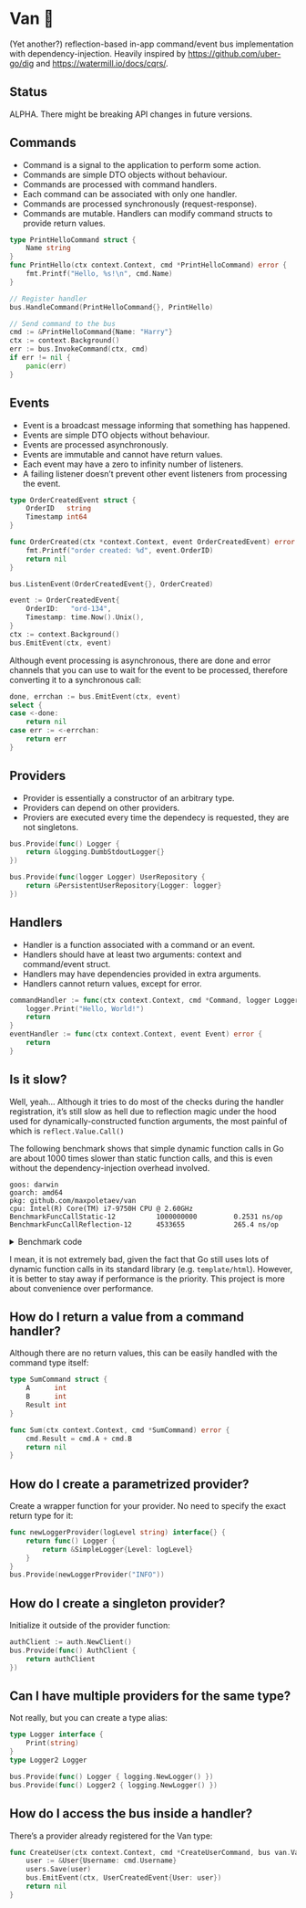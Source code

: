 # Van 🚐

(Yet another?) reflection-based in-app command/event bus implementation with dependency-injection. Heavily inspired by https://github.com/uber-go/dig and https://watermill.io/docs/cqrs/.

## Status

ALPHA. There might be breaking API changes in future versions.

## Commands

 * Command is a signal to the application to perform some action.
 * Commands are simple DTO objects without behaviour.
 * Commands are processed with command handlers.
 * Each command can be associated with only one handler.
 * Commands are processed synchronously (request-response).
 * Commands are mutable. Handlers can modify command structs to provide return values.

```go
type PrintHelloCommand struct {
	Name string
}
func PrintHello(ctx context.Context, cmd *PrintHelloCommand) error {
	fmt.Printf("Hello, %s!\n", cmd.Name)
}

// Register handler
bus.HandleCommand(PrintHelloCommand{}, PrintHello)

// Send command to the bus
cmd := &PrintHelloCommand{Name: "Harry"}
ctx := context.Background()
err := bus.InvokeCommand(ctx, cmd)
if err != nil {
	panic(err)
}
```

## Events

 * Event is a broadcast message informing that something has happened.
 * Events are simple DTO objects without behaviour.
 * Events are processed asynchronously.
 * Events are immutable and cannot have return values.
 * Each event may have a zero to infinity number of listeners.
 * A failing listener doesn’t prevent other event listeners from processing the event.

```go
type OrderCreatedEvent struct {
	OrderID	  string
	Timestamp int64
}

func OrderCreated(ctx *context.Context, event OrderCreatedEvent) error {
	fmt.Printf("order created: %d", event.OrderID)
	return nil
}

bus.ListenEvent(OrderCreatedEvent{}, OrderCreated)

event := OrderCreatedEvent{
	OrderID:   "ord-134",
	Timestamp: time.Now().Unix(),
}
ctx := context.Background()
bus.EmitEvent(ctx, event)
```

Although event processing is asynchronous, there are done and error channels that you can use to wait for the event to be processed, therefore converting it to a synchronous call:

```go
done, errchan := bus.EmitEvent(ctx, event)
select {
case <-done:
	return nil
case err := <-errchan:
	return err
}
```

## Providers

 * Provider is essentially a constructor of an arbitrary type.
 * Providers can depend on other providers.
 * Proviers are executed every time the dependecy is requested, they are not singletons.

```go
bus.Provide(func() Logger {
	return &logging.DumbStdoutLogger{}
})

bus.Provide(func(logger Logger) UserRepository {
	return &PersistentUserRepository{Logger: logger}
})
```


## Handlers

 * Handler is a function associated with a command or an event.
 * Handlers should have at least two arguments: context and command/event struct.
 * Handlers may have dependencies provided in extra arguments.
 * Handlers cannot return values, except for error.

```go
commandHandler := func(ctx context.Context, cmd *Command, logger Logger) error {
	logger.Print("Hello, World!")
	return
}
eventHandler := func(ctx context.Context, event Event) error {
	return
}
```

## Is it slow?

Well, yeah... Although it tries to do most of the checks during the handler registration, it’s still slow as hell due to reflection magic under the hood used for dynamically-constructed function arguments, the most painful of which is `reflect.Value.Call()`

The following benchmark shows that simple dynamic function calls in Go are about 1000 times slower than static function calls, and this is even without the dependency-injection overhead involved.

```
goos: darwin
goarch: amd64
pkg: github.com/maxpoletaev/van
cpu: Intel(R) Core(TM) i7-9750H CPU @ 2.60GHz
BenchmarkFuncCallStatic-12        	1000000000	       0.2531 ns/op
BenchmarkFuncCallReflection-12    	4533655	           265.4 ns/op
```

<details>
<summary>Benchmark code</summary>

```go
func BenchmarkSqrtNative(b *testing.B) {
	sqrt := func(v float64) float64 {
		return math.Sqrt(v)
	}
	b.ResetTimer()
	for i := 0; i < b.N; i++ {
		sqrt(float64(i))
	}
}

func BenchmarkSqrtReflection(b *testing.B) {
	sqrt := func(v float64) error {
		math.Sqrt(v)
		return nil
	}
	sqrtV := reflect.ValueOf(sqrt)
	b.ResetTimer()
	for i := 0; i < b.N; i++ {
		sqrtV.Call([]reflect.Value{reflect.ValueOf(float64(i))})
	}
}
```
</details>

I mean, it is not extremely bad, given the fact that Go still uses lots of dynamic function calls in its standard library (e.g. `template/html`). However, it is better to stay away if performance is the priority. This project is more about convenience over performance.

## How do I return a value from a command handler?

Although there are no return values, this can be easily handled with the command type itself:

```go
type SumCommand struct {
	A      int
	B      int
	Result int
}

func Sum(ctx context.Context, cmd *SumCommand) error {
	cmd.Result = cmd.A + cmd.B
	return nil
}
```

## How do I create a parametrized provider?

Create a wrapper function for your provider. No need to specify the exact return type for it:

```go
func newLoggerProvider(logLevel string) interface{} {
	return func() Logger {
		return &SimpleLogger{Level: logLevel}
	}
}
bus.Provide(newLoggerProvider("INFO"))
```

## How do I create a singleton provider?

Initialize it outside of the provider function:

```go
authClient := auth.NewClient()
bus.Provide(func() AuthClient {
    return authClient
})
```

## Can I have multiple providers for the same type?

Not really, but you can create a type alias:

```go
type Logger interface {
    Print(string)
}
type Logger2 Logger

bus.Provide(func() Logger { logging.NewLogger() })
bus.Provide(func() Logger2 { logging.NewLogger() })
```

## How do I access the bus inside a handler?

There’s a provider already registered for the Van type:

```go
func CreateUser(ctx context.Context, cmd *CreateUserCommand, bus van.Van, users UserRepository) error {
	user := &User{Username: cmd.Username}
	users.Save(user)
	bus.EmitEvent(ctx, UserCreatedEvent{User: user})
	return nil
}
```
